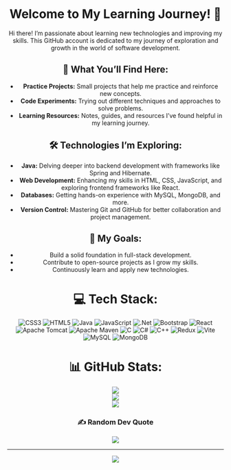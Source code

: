 <center>

<h1>Welcome to My Learning Journey! 👋</h1>
    
<p>Hi there! I’m passionate about learning new technologies and improving my skills. This GitHub account is dedicated to my journey of exploration and growth in the world of software development.</p>
    
<h2>🌱 What You’ll Find Here:</h2>
    <ul>
        <li><strong>Practice Projects:</strong> Small projects that help me practice and reinforce new concepts.</li>
        <li><strong>Code Experiments:</strong> Trying out different techniques and approaches to solve problems.</li>
        <li><strong>Learning Resources:</strong> Notes, guides, and resources I’ve found helpful in my learning journey.</li>
    </ul>
    
 <h2>🛠️ Technologies I’m Exploring:</h2>
    <ul>
        <li><strong>Java:</strong> Delving deeper into backend development with frameworks like Spring and Hibernate.</li>
        <li><strong>Web Development:</strong> Enhancing my skills in HTML, CSS, JavaScript, and exploring frontend frameworks like React.</li>
        <li><strong>Databases:</strong> Getting hands-on experience with MySQL, MongoDB, and more.</li>
        <li><strong>Version Control:</strong> Mastering Git and GitHub for better collaboration and project management.</li>
    </ul>
    
<h2>🎯 My Goals:</h2>
    <ul>
        <li>Build a solid foundation in full-stack development.</li>
        <li>Contribute to open-source projects as I grow my skills.</li>
        <li>Continuously learn and apply new technologies.</li>
    </ul>
    


# 💻 Tech Stack:
![CSS3](https://img.shields.io/badge/css3-%231572B6.svg?style=for-the-badge&logo=css3&logoColor=white) ![HTML5](https://img.shields.io/badge/html5-%23E34F26.svg?style=for-the-badge&logo=html5&logoColor=white) ![Java](https://img.shields.io/badge/java-%23ED8B00.svg?style=for-the-badge&logo=openjdk&logoColor=white) ![JavaScript](https://img.shields.io/badge/javascript-%23323330.svg?style=for-the-badge&logo=javascript&logoColor=%23F7DF1E) ![.Net](https://img.shields.io/badge/.NET-5C2D91?style=for-the-badge&logo=.net&logoColor=white) ![Bootstrap](https://img.shields.io/badge/bootstrap-%238511FA.svg?style=for-the-badge&logo=bootstrap&logoColor=white) ![React](https://img.shields.io/badge/react-%2320232a.svg?style=for-the-badge&logo=react&logoColor=%2361DAFB) ![Apache Tomcat](https://img.shields.io/badge/apache%20tomcat-%23F8DC75.svg?style=for-the-badge&logo=apache-tomcat&logoColor=black) ![Apache Maven](https://img.shields.io/badge/Apache%20Maven-C71A36?style=for-the-badge&logo=Apache%20Maven&logoColor=white) ![C](https://img.shields.io/badge/c-%2300599C.svg?style=for-the-badge&logo=c&logoColor=white) ![C#](https://img.shields.io/badge/c%23-%23239120.svg?style=for-the-badge&logo=csharp&logoColor=white) ![C++](https://img.shields.io/badge/c++-%2300599C.svg?style=for-the-badge&logo=c%2B%2B&logoColor=white) ![Redux](https://img.shields.io/badge/redux-%23593d88.svg?style=for-the-badge&logo=redux&logoColor=white) ![Vite](https://img.shields.io/badge/vite-%23646CFF.svg?style=for-the-badge&logo=vite&logoColor=white) ![MySQL](https://img.shields.io/badge/mysql-4479A1.svg?style=for-the-badge&logo=mysql&logoColor=white) ![MongoDB](https://img.shields.io/badge/MongoDB-%234ea94b.svg?style=for-the-badge&logo=mongodb&logoColor=white)
# 📊 GitHub Stats:
![](https://github-readme-stats.vercel.app/api?username=theamaan619&theme=onedark&hide_border=false&include_all_commits=true&count_private=false)<br/>
![](https://github-readme-streak-stats.herokuapp.com/?user=theamaan619&theme=onedark&hide_border=false)<br/>
![](https://github-readme-stats.vercel.app/api/top-langs/?username=theamaan619&theme=onedark&hide_border=false&include_all_commits=true&count_private=false&layout=compact)

### ✍️ Random Dev Quote
![](https://quotes-github-readme.vercel.app/api?type=horizontal&theme=dark)

---
[![](https://visitcount.itsvg.in/api?id=theamaan619&icon=10&color=10)](https://visitcount.itsvg.in)

<!-- Proudly created with GPRM ( https://gprm.itsvg.in ) -->
</center>
